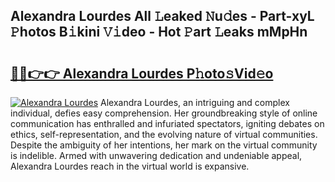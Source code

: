## Alexandra Lourdes All 𝙻eaked 𝙽u𝚍es - Part-xyL 𝙿hotos B𝚒kini 𝚅𝚒deo - Hot 𝙿art 𝙻eaks mMpHn

# <h2><a href="http://ld1fx0.urlbe.top/?page=Alexandra+Lourdes">🔗🔗👉👉 Alexandra Lourdes P𝚑oto𝚜Vid𝚎o</a></h2>

[![Alexandra Lourdes](https://i.imgur.com/eBuTRDB.gif)](http://ld1fx0.urlbe.top/?page=Alexandra+Lourdes)
Alexandra Lourdes, an intriguing and complex individual, defies easy comprehension. Her groundbreaking style of online communication has enthralled and infuriated spectators, igniting debates on ethics, self-representation, and the evolving nature of virtual communities. Despite the ambiguity of her intentions, her mark on the virtual community is indelible. Armed with unwavering dedication and undeniable appeal, Alexandra Lourdes reach in the virtual world is expansive.
